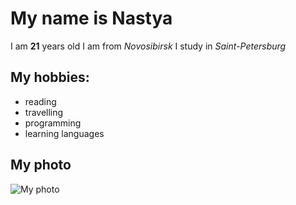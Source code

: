 # My name is Nastya
I am **21** years old
I am from _Novosibirsk_
I study in _Saint-Petersburg_

## My hobbies:
- reading
- travelling
- programming
- learning languages

## My photo
![My photo](https://sun9-58.userapi.com/impg/VQjLbSR9sBiNyX6cfLxWtxiw9vIq_ZNF6fAapQ/YV-XS4kEirU.jpg?size=810x1080&quality=96&sign=f69d28add82a6b9d0500c43ede7ac5a3&type=album)
